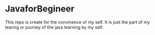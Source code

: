 # JavaforBegineer
This repo is create for the convinence of my self.
It is just the part of my learnig or journey of the java learning by my self.
